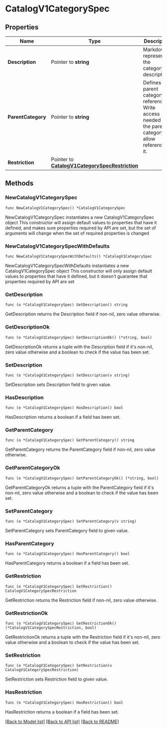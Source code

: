 # CatalogV1CategorySpec

## Properties

Name | Type | Description | Notes
------------ | ------------- | ------------- | -------------
**Description** | Pointer to **string** | Markdown representing the category description. | [optional] 
**ParentCategory** | Pointer to **string** | Defines a parent category reference. Write access needed on the parent category to allow referencing it. | [optional] 
**Restriction** | Pointer to [**CatalogV1CategorySpecRestriction**](CatalogV1CategorySpecRestriction.md) |  | [optional] 

## Methods

### NewCatalogV1CategorySpec

`func NewCatalogV1CategorySpec() *CatalogV1CategorySpec`

NewCatalogV1CategorySpec instantiates a new CatalogV1CategorySpec object
This constructor will assign default values to properties that have it defined,
and makes sure properties required by API are set, but the set of arguments
will change when the set of required properties is changed

### NewCatalogV1CategorySpecWithDefaults

`func NewCatalogV1CategorySpecWithDefaults() *CatalogV1CategorySpec`

NewCatalogV1CategorySpecWithDefaults instantiates a new CatalogV1CategorySpec object
This constructor will only assign default values to properties that have it defined,
but it doesn't guarantee that properties required by API are set

### GetDescription

`func (o *CatalogV1CategorySpec) GetDescription() string`

GetDescription returns the Description field if non-nil, zero value otherwise.

### GetDescriptionOk

`func (o *CatalogV1CategorySpec) GetDescriptionOk() (*string, bool)`

GetDescriptionOk returns a tuple with the Description field if it's non-nil, zero value otherwise
and a boolean to check if the value has been set.

### SetDescription

`func (o *CatalogV1CategorySpec) SetDescription(v string)`

SetDescription sets Description field to given value.

### HasDescription

`func (o *CatalogV1CategorySpec) HasDescription() bool`

HasDescription returns a boolean if a field has been set.

### GetParentCategory

`func (o *CatalogV1CategorySpec) GetParentCategory() string`

GetParentCategory returns the ParentCategory field if non-nil, zero value otherwise.

### GetParentCategoryOk

`func (o *CatalogV1CategorySpec) GetParentCategoryOk() (*string, bool)`

GetParentCategoryOk returns a tuple with the ParentCategory field if it's non-nil, zero value otherwise
and a boolean to check if the value has been set.

### SetParentCategory

`func (o *CatalogV1CategorySpec) SetParentCategory(v string)`

SetParentCategory sets ParentCategory field to given value.

### HasParentCategory

`func (o *CatalogV1CategorySpec) HasParentCategory() bool`

HasParentCategory returns a boolean if a field has been set.

### GetRestriction

`func (o *CatalogV1CategorySpec) GetRestriction() CatalogV1CategorySpecRestriction`

GetRestriction returns the Restriction field if non-nil, zero value otherwise.

### GetRestrictionOk

`func (o *CatalogV1CategorySpec) GetRestrictionOk() (*CatalogV1CategorySpecRestriction, bool)`

GetRestrictionOk returns a tuple with the Restriction field if it's non-nil, zero value otherwise
and a boolean to check if the value has been set.

### SetRestriction

`func (o *CatalogV1CategorySpec) SetRestriction(v CatalogV1CategorySpecRestriction)`

SetRestriction sets Restriction field to given value.

### HasRestriction

`func (o *CatalogV1CategorySpec) HasRestriction() bool`

HasRestriction returns a boolean if a field has been set.


[[Back to Model list]](../README.md#documentation-for-models) [[Back to API list]](../README.md#documentation-for-api-endpoints) [[Back to README]](../README.md)


